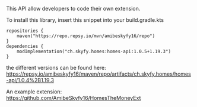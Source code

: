 This API allow developers to code their own extension.

To install this library, insert this snippet into your build.gradle.kts

```
repositories {
    maven("https://repo.repsy.io/mvn/amibeskyfy16/repo")
}
dependencies {
    modImplementation("ch.skyfy.homes:homes-api:1.0.5+1.19.3")
}
```

the different versions can be found here: https://repsy.io/amibeskyfy16/maven/repo/artifacts/ch.skyfy.homes/homes-api/1.0.4%2B1.19.3

An example extension: https://github.com/AmibeSkyfy16/HomesTheMoneyExt
